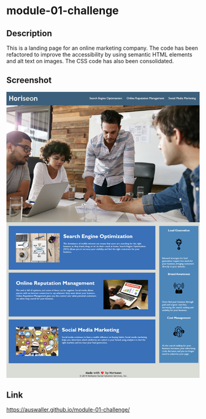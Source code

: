 # module-01-challenge

## Description

This is a landing page for an online marketing company. The code has been refactored to improve the accessibility by using semantic HTML elements and alt text on images. The CSS code has also been consolidated.

## Screenshot

![Screenshot of the deployed Horiseon website](./assets/images/screenshot.png)

## Link

https://auswaller.github.io/module-01-challenge/
